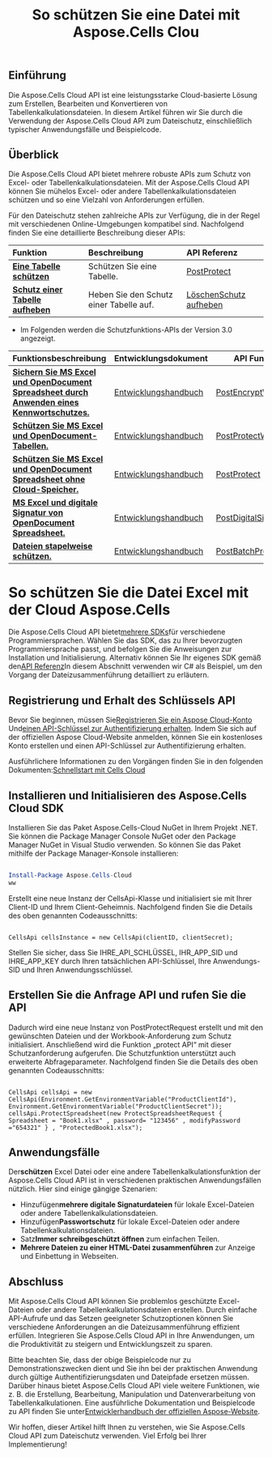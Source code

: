 ﻿---
title: So schützen Sie eine Datei mit Aspose.Cells Clou
linktitle: So schützen Sie eine Excel-Datei
type: docs
url: /de/how-to-protect-file
description: So schützen Sie eine Excel-Datei mit Aspose.Cells Cloud
weight: 10
kwords: Excel, Office Cloud, REST API, Tabellenkalkulation, PDF, CSV, Json, Markdown, So schützen Sie Dateien über Aspose.Cells Cloud
---
## Einführung

Die Aspose.Cells Cloud API ist eine leistungsstarke Cloud-basierte Lösung zum Erstellen, Bearbeiten und Konvertieren von Tabellenkalkulationsdateien. In diesem Artikel führen wir Sie durch die Verwendung der Aspose.Cells Cloud API zum Dateischutz, einschließlich typischer Anwendungsfälle und Beispielcode.

## Überblick

Die Aspose.Cells Cloud API bietet mehrere robuste APIs zum Schutz von Excel- oder Tabellenkalkulationsdateien. Mit der Aspose.Cells Cloud API können Sie mühelos Excel- oder andere Tabellenkalkulationsdateien schützen und so eine Vielzahl von Anforderungen erfüllen.

Für den Dateischutz stehen zahlreiche APIs zur Verfügung, die in der Regel mit verschiedenen Online-Umgebungen kompatibel sind. Nachfolgend finden Sie eine detaillierte Beschreibung dieser APIs:

| Funktion| Beschreibung| API Referenz|
|:------------------------- |:------------------------- |:------------------------- |
|**[Eine Tabelle schützen](https://docs.aspose.cloud/cells/protect-spreadsheet/)**  | Schützen Sie eine Tabelle.|[PostProtect](https://reference.aspose.cloud/cells/?urls.primaryName=API+v4#/Protection/ProtectSpreadsheet) |
|**[Schutz einer Tabelle aufheben](https://docs.aspose.cloud/cells/unprotect-spreadsheet/)**  | Heben Sie den Schutz einer Tabelle auf.|[LöschenSchutz aufheben](https://reference.aspose.cloud/cells/?urls.primaryName=API+v4#/Protection/UnprotectSpreadsheet) |

- Im Folgenden werden die Schutzfunktions-APIs der Version 3.0 angezeigt.

| Funktionsbeschreibung| Entwicklungsdokument| API Funktion|
|-----------------|-------------|---------------------------|
|**[Sichern Sie MS Excel und OpenDocument Spreadsheet durch Anwenden eines Kennwortschutzes.](https://reference.aspose.cloud/cells/#/Protection/PostEncryptWorkbook)** |[Entwicklungshandbuch](https://docs.aspose.cloud/cells/excel-file-encrypt/) |[PostEncryptWorkbook](https://reference.aspose.cloud/cells/#/Protection/PostEncryptWorkbook) |
|**[Schützen Sie MS Excel und OpenDocument-Tabellen.](https://reference.aspose.cloud/cells/#/Workbook/PostProtectWorkbook)** |[Entwicklungshandbuch](https://docs.aspose.cloud/cells/protect-excel-file/) |[PostProtectWorkbook](https://apireference.aspose.cloud/cells/#/Workbook/PostProtectWorkbook) |
|**[Schützen Sie MS Excel und OpenDocument Spreadsheet ohne Cloud-Speicher.](https://reference.aspose.cloud/cells/#/LightCells/PostProtect)** |[Entwicklungshandbuch](https://docs.aspose.cloud/cells/protect-excel-files/) |[PostProtect](https://apireference.aspose.cloud/cells/#/LightCells/PostProtect) |
|**[MS Excel und digitale Signatur von OpenDocument Spreadsheet.](https://reference.aspose.cloud/cells/#/Protection/PostDigitalSignature)** |[Entwicklungshandbuch](https://docs.aspose.cloud/cells/workbook/digital-signature/) |[PostDigitalSignatur](https://reference.aspose.cloud/cells/#/Protection/PostDigitalSignature) |
|**[Dateien stapelweise schützen.](https://reference.aspose.cloud/cells/#/Batch/PostBatchProtect)** |[Entwicklungshandbuch](https://docs.aspose.cloud/cells/batch/protect/) |[PostBatchProtect](https://reference.aspose.cloud/cells/#/Batch/PostBatchProtect) |

# So schützen Sie die Datei Excel mit der Cloud Aspose.Cells

 Die Aspose.Cells Cloud API bietet[mehrere SDKs](https://github.com/aspose-cells-cloud)für verschiedene Programmiersprachen. Wählen Sie das SDK, das zu Ihrer bevorzugten Programmiersprache passt, und befolgen Sie die Anweisungen zur Installation und Initialisierung. Alternativ können Sie Ihr eigenes SDK gemäß den[API Referenz](https://reference.aspose.cloud/cells/?urls.primaryName=API+v4#/Protection/ProtectSpreadsheet)In diesem Abschnitt verwenden wir C# als Beispiel, um den Vorgang der Dateizusammenführung detailliert zu erläutern.

## Registrierung und Erhalt des Schlüssels API

 Bevor Sie beginnen, müssen Sie[Registrieren Sie ein Aspose Cloud-Konto](https://id.containerize.com/signup) Und[einen API-Schlüssel zur Authentifizierung erhalten](https://dashboard.aspose.cloud/applications). Indem Sie sich auf der offiziellen Aspose Cloud-Website anmelden, können Sie ein kostenloses Konto erstellen und einen API-Schlüssel zur Authentifizierung erhalten.

 Ausführlichere Informationen zu den Vorgängen finden Sie in den folgenden Dokumenten:[Schnellstart mit Cells Cloud](https://docs.aspose.cloud/cells/quickstart/)

## Installieren und Initialisieren des Aspose.Cells Cloud SDK

Installieren Sie das Paket Aspose.Cells-Cloud NuGet in Ihrem Projekt .NET. Sie können die Package Manager Console NuGet oder den Package Manager NuGet in Visual Studio verwenden.
So können Sie das Paket mithilfe der Package Manager-Konsole installieren:

```Powershell

Install-Package Aspose.Cells-Cloud
ww
```

Erstellt eine neue Instanz der CellsApi-Klasse und initialisiert sie mit Ihrer Client-ID und Ihrem Client-Geheimnis. Nachfolgend finden Sie die Details des oben genannten Codeausschnitts:

```CSharp

CellsApi cellsInstance = new CellsApi(clientID, clientSecret);

```

Stellen Sie sicher, dass Sie IHRE_API_SCHLÜSSEL, IHR_APP_SID und IHRE_APP_KEY durch Ihren tatsächlichen API-Schlüssel, Ihre Anwendungs-SID und Ihren Anwendungsschlüssel.

## Erstellen Sie die Anfrage API und rufen Sie die API

Dadurch wird eine neue Instanz von PostProtectRequest erstellt und mit den gewünschten Dateien und der Workbook-Anforderung zum Schutz initialisiert. Anschließend wird die Funktion „protect API“ mit dieser Schutzanforderung aufgerufen. Die Schutzfunktion unterstützt auch erweiterte Abfrageparameter. Nachfolgend finden Sie die Details des oben genannten Codeausschnitts:

```CSharp

CellsApi cellsApi = new CellsApi(Environment.GetEnvironmentVariable("ProductClientId"), Environment.GetEnvironmentVariable("ProductClientSecret"));
cellsApi.ProtectSpreadsheet(new ProtectSpreadsheetRequest { Spreadsheet = "Book1.xlsx" , password= "123456" , modifyPassword ="654321" } , "ProtectedBook1.xlsx");

```

## Anwendungsfälle

 Der**schützen** Excel Datei oder eine andere Tabellenkalkulationsfunktion der Aspose.Cells Cloud API ist in verschiedenen praktischen Anwendungsfällen nützlich. Hier sind einige gängige Szenarien:

-  Hinzufügen**mehrere digitale Signaturdateien** für lokale Excel-Dateien oder andere Tabellenkalkulationsdateien.
-  Hinzufügen**Passwortschutz** für lokale Excel-Dateien oder andere Tabellenkalkulationsdateien.
-  Satz**Immer schreibgeschützt öffnen** zum einfachen Teilen.
- **Mehrere Dateien zu einer HTML-Datei zusammenführen** zur Anzeige und Einbettung in Webseiten.

## Abschluss

Mit Aspose.Cells Cloud API können Sie problemlos geschützte Excel-Dateien oder andere Tabellenkalkulationsdateien erstellen. Durch einfache API-Aufrufe und das Setzen geeigneter Schutzoptionen können Sie verschiedene Anforderungen an die Dateizusammenführung effizient erfüllen. Integrieren Sie Aspose.Cells Cloud API in Ihre Anwendungen, um die Produktivität zu steigern und Entwicklungszeit zu sparen.

 Bitte beachten Sie, dass der obige Beispielcode nur zu Demonstrationszwecken dient und Sie ihn bei der praktischen Anwendung durch gültige Authentifizierungsdaten und Dateipfade ersetzen müssen. Darüber hinaus bietet Aspose.Cells Cloud API viele weitere Funktionen, wie z. B. die Erstellung, Bearbeitung, Manipulation und Datenverarbeitung von Tabellenkalkulationen. Eine ausführliche Dokumentation und Beispielcode zu API finden Sie unter[Entwicklerhandbuch der offiziellen Aspose-Website](/developer-guide/).

Wir hoffen, dieser Artikel hilft Ihnen zu verstehen, wie Sie Aspose.Cells Cloud API zum Dateischutz verwenden. Viel Erfolg bei Ihrer Implementierung!
